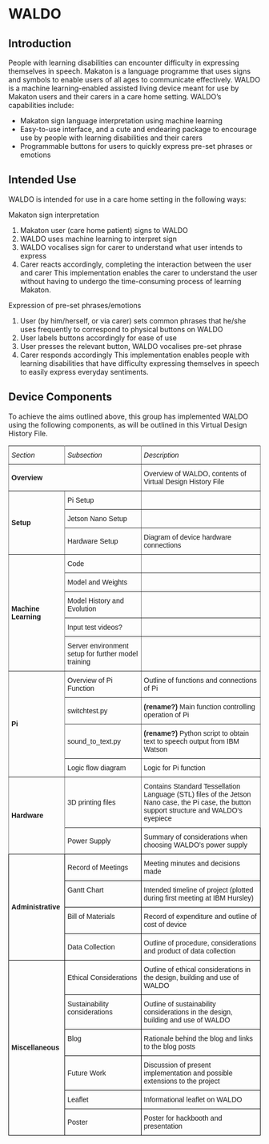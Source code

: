 WALDO
======

Introduction
------------

People with learning disabilities can encounter difficulty in expressing themselves in speech. Makaton is a language programme that uses signs and symbols to enable users of all ages to communicate effectively. WALDO is a machine learning-enabled assisted living device meant for use by Makaton users and their carers in a care home setting. WALDO’s capabilities include:

* Makaton sign language interpretation using machine learning
* Easy-to-use interface, and a cute and endearing package to encourage use by people with learning disabilities and their carers
* Programmable buttons for users to quickly express pre-set phrases or emotions

Intended Use
------------

WALDO is intended for use in a care home setting in the following ways:

Makaton sign interpretation
1. Makaton user (care home patient) signs to WALDO
2. WALDO uses machine learning to interpret sign
3. WALDO vocalises sign for carer to understand what user intends to express
4. Carer reacts accordingly, completing the interaction between the user and carer
This implementation enables the carer to understand the user without having to undergo the time-consuming process of learning Makaton.

Expression of pre-set phrases/emotions
1. User (by him/herself, or via carer) sets common phrases that he/she uses frequently to correspond to physical buttons on WALDO
2. User labels buttons accordingly for ease of use
3. User presses the relevant button, WALDO vocalises pre-set phrase
4. Carer responds accordingly
This implementation enables people with learning disabilities that have difficulty expressing themselves in speech to easily express everyday sentiments.


Device Components
-----------

To achieve the aims outlined above, this group has implemented WALDO using the following components, as will be outlined in this Virtual Design History File.

<style type="text/css">
.tg  {border-collapse:collapse;border-spacing:0;}
.tg td{font-family:Arial, sans-serif;font-size:14px;padding:10px 5px;border-style:solid;border-width:1px;overflow:hidden;word-break:normal;border-color:black;}
.tg th{font-family:Arial, sans-serif;font-size:14px;font-weight:normal;padding:10px 5px;border-style:solid;border-width:1px;overflow:hidden;word-break:normal;border-color:black;}
.tg .tg-pq3e{font-style:italic;border-color:inherit;text-align:left}
.tg .tg-xldj{border-color:inherit;text-align:left}
.tg .tg-s268{text-align:left}
.tg .tg-0lax{text-align:left;vertical-align:top}
</style>
<table class="tg">
  <tr>
    <th class="tg-pq3e">Section</th>
    <th class="tg-pq3e">Subsection</th>
    <th class="tg-pq3e">Description</th>
  </tr>
  <tr>
    <td class="tg-xldj" colspan="2"><span style="font-weight:bold">Overview</span></td>
    <td class="tg-xldj">Overview of WALDO, contents of Virtual Design History File</td>
  </tr>
  <tr>
    <td class="tg-xldj" rowspan="3"><span style="font-weight:bold">Setup</span></td>
    <td class="tg-xldj">Pi Setup</td>
    <td class="tg-xldj"></td>
  </tr>
  <tr>
    <td class="tg-xldj">Jetson Nano Setup</td>
    <td class="tg-xldj"></td>
  </tr>
  <tr>
    <td class="tg-xldj">Hardware Setup</td>
    <td class="tg-xldj">Diagram of device hardware connections</td>
  </tr>
  <tr>
    <td class="tg-xldj" rowspan="5"><span style="font-weight:bold">Machine Learning</span></td>
    <td class="tg-xldj">Code</td>
    <td class="tg-xldj"></td>
  </tr>
  <tr>
    <td class="tg-xldj">Model and Weights</td>
    <td class="tg-xldj"></td>
  </tr>
  <tr>
    <td class="tg-xldj">Model History and Evolution</td>
    <td class="tg-xldj"></td>
  </tr>
  <tr>
    <td class="tg-xldj">Input test videos?</td>
    <td class="tg-xldj"></td>
  </tr>
  <tr>
    <td class="tg-xldj">Server environment setup for further model training</td>
    <td class="tg-xldj"></td>
  </tr>
  <tr>
    <td class="tg-xldj" rowspan="4"><span style="font-weight:bold">Pi</span></td>
    <td class="tg-xldj">Overview of Pi Function</td>
    <td class="tg-xldj">Outline of functions and connections of Pi</td>
  </tr>
  <tr>
    <td class="tg-xldj">switchtest.py</td>
    <td class="tg-xldj"><span style="font-weight:bold">(rename?)</span><span style="font-weight:normal"> Main function controlling operation of Pi</span></td>
  </tr>
  <tr>
    <td class="tg-xldj">sound_to_text.py</td>
    <td class="tg-xldj"><span style="font-weight:bold">(rename?)</span><span style="font-weight:normal"> Python script to obtain text to speech output from IBM Watson</span></td>
  </tr>
  <tr>
    <td class="tg-xldj">Logic flow diagram</td>
    <td class="tg-xldj">Logic for Pi function</td>
  </tr>
  <tr>
    <td class="tg-xldj" rowspan="2"><span style="font-weight:bold">Hardware</span></td>
    <td class="tg-xldj">3D printing files</td>
    <td class="tg-xldj">Contains Standard Tessellation Language (STL) files of the Jetson Nano case, the Pi case, the button support structure and WALDO’s eyepiece</td>
  </tr>
  <tr>
    <td class="tg-s268">Power Supply</td>
    <td class="tg-s268">Summary of considerations when choosing WALDO’s power supply</td>
  </tr>
  <tr>
    <td class="tg-s268" rowspan="4"><span style="font-weight:bold">Administrative</span></td>
    <td class="tg-s268">Record of Meetings</td>
    <td class="tg-s268">Meeting minutes and decisions made</td>
  </tr>
  <tr>
    <td class="tg-0lax">Gantt Chart</td>
    <td class="tg-0lax">Intended timeline of project (plotted during first meeting at IBM Hursley)</td>
  </tr>
  <tr>
    <td class="tg-0lax">Bill of Materials</td>
    <td class="tg-0lax">Record of expenditure and outline of cost of device</td>
  </tr>
  <tr>
    <td class="tg-s268">Data Collection</td>
    <td class="tg-s268">Outline of procedure, considerations and product of data collection</td>
  </tr>
  <tr>
    <td class="tg-s268" rowspan="6"><span style="font-weight:bold">Miscellaneous</span></td>
    <td class="tg-s268">Ethical Considerations</td>
    <td class="tg-s268">Outline of ethical considerations in the design, building and use of WALDO</td>
  </tr>
  <tr>
    <td class="tg-0lax">Sustainability considerations</td>
    <td class="tg-0lax">Outline of sustainability considerations in the design, building and use of WALDO</td>
  </tr>
  <tr>
    <td class="tg-0lax">Blog</td>
    <td class="tg-0lax">Rationale behind the blog and links to the blog posts</td>
  </tr>
  <tr>
    <td class="tg-s268">Future Work</td>
    <td class="tg-s268">Discussion of present implementation and possible extensions to the project</td>
  </tr>
  <tr>
    <td class="tg-s268">Leaflet</td>
    <td class="tg-s268">Informational leaflet on WALDO</td>
  </tr>
  <tr>
    <td class="tg-s268">Poster</td>
    <td class="tg-s268">Poster for hackbooth and presentation</td>
  </tr>
</table>
